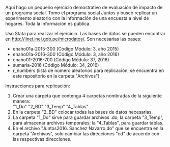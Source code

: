 Aquí hago un pequeño ejercicio demostrativo de evaluación de impacto de un programa social. Tomo el programa social Juntos y busco replicar un experimento aleatorio con la información de una encuesta a nivel de hogares. Toda la información es pública.

Uso Stata para realizar el ejercicio. Las bases de datos se pueden encontrar en http://iinei.inei.gob.pe/microdatos/. Son necesarias las bases:
* enaho01a-2015-300 (Código Módulo: 3, año 2015)
* enaho01a-2016-300 (Código Módulo: 3, año 2016)
* enaho01-2016-700 (Código Módulo: 37, 2016)
* sumaria-2016 (Código Módulo: 34, 2016)
* r_numbers (lista de número aleatorios para replicación, se encuentra en este repositorio en la carpeta "Archivos")

Instrucciones para replicación:  
1) Crear una carpeta que contenga 4 carpetas nombradas de la siguiente manera:  
  "1_Do" 
  "2_BD"
  "3_Temp"
  "4_Tablas"
2) En la carpeta "2_BD" colocar todas las bases de datos necesarias.
3) La carpeta "1_Do" sirve para guardar archivos .do; la carpeta "3_Temp", para almacenar archivos temporales; la "4_Tablas", para guardar tablas.
4) En el archivo "Juntos2016. Sanchez Navarro.do" que se encuentra en la carpeta "Archivos", solo cambiar las direcciones "cd" de acuerdo con las respectivas direcciones.
